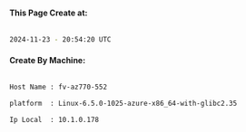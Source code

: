 
   
#### This Page Create at:

```bash

2024-11-23 - 20:54:20 UTC

```

#### Create By Machine:

```bash

Host Name : fv-az770-552

platform  : Linux-6.5.0-1025-azure-x86_64-with-glibc2.35

Ip Local  : 10.1.0.178

```

